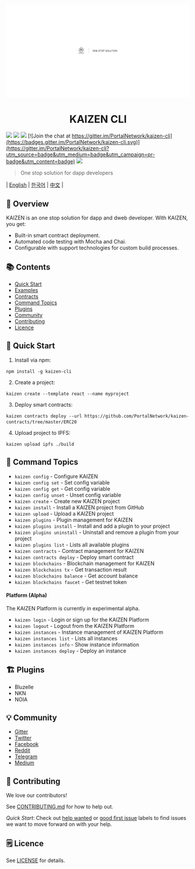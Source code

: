 <p align=center>
<img src="./assets/title.png">
</p>


<p align=center>
<h1 align=center>KAIZEN CLI</h1>
</p>

<a target="_blank" href="https://circleci.com/gh/PhyrexTsai/kaizen-cli" title="CircleCI"><img src="https://circleci.com/gh/PhyrexTsai/kaizen-cli/tree/master.svg?style=shield"></a>
<a target="_blank" href="https://github.com/PortalNetwork/kaizen-cli/pulls" title="PRs Welcome"><img src="https://img.shields.io/badge/PRs-welcome-blue.svg"></a>
<a href="#"><img src="https://img.shields.io/hackage-deps/v/lens.svg"/></a>
[![Join the chat at https://gitter.im/PortalNetwork/kaizen-cli](https://badges.gitter.im/PortalNetwork/kaizen-cli.svg)](https://gitter.im/PortalNetwork/kaizen-cli?utm_source=badge&utm_medium=badge&utm_campaign=pr-badge&utm_content=badge)
<a target="_blank" href="#"><img src="https://img.shields.io/github/license/mashape/apistatus.svg"/></a>

> One stop solution for dapp developers

| [English](./README.md) | [한국어](./README_KR.md) | [中文](./README_ZH.md) |

## 🚀 Overview
KAIZEN is an one stop solution for dapp and dweb developer. With KAIZEN, you get:

- Built-in smart contract deployment.
- Automated code testing with Mocha and Chai.
- Configurable with support technologies for custom build processes.

## 📚 Contents
- [Quick Start](#quick-start)
- [Examples](https://github.com/PortalNetwork/kaizen-examples)
- [Contracts](https://github.com/PortalNetwork/kaizen-contracts)
- [Command Topics](#command-topics)
- [Plugins](#plugins)
- [Community](#community)
- [Contributing](#contributing)
- [Licence](#licence)

## <a name="quick-start"></a>🚀 Quick Start
1. Install via npm:
```
npm install -g kaizen-cli 
```

2. Create a project:
```
kaizen create --template react --name myproject
```

3. Deploy smart contracts:
```
kaizen contracts deploy --url https://github.com/PortalNetwork/kaizen-contracts/tree/master/ERC20
```

4. Upload project to IPFS:
```
kaizen upload ipfs ./build
```

## <a name="command-topics"></a>🔨 Command Topics

- `kaizen config` - Configure KAIZEN
- `kaizen config set` - Set config variable
- `kaizen config get` - Get config variable
- `kaizen config unset` - Unset config variable
- `kaizen create` - Create new KAIZEN project
- `kaizen install` - Install a KAIZEN project from GitHub
- `kaizen upload` - Upload a KAIZEN project
- `kaizen plugins` - Plugin management for KAIZEN 
- `kaizen plugins install` - Install and add a plugin to your project
- `kaizen plugins uninstall` - Uninstall and remove a plugin from your project 
- `kaizen plugins list` - Lists all available plugins
- `kaizen contracts` - Contract management for KAIZEN
- `kaizen contracts deploy` - Deploy smart contract
- `kaizen blockchains` - Blockchain management for KAIZEN
- `kaizen blockchains tx` - Get transaction result
- `kaizen blockchains balance` - Get account balance
- `kaizen blockchains faucet` - Get testnet token

#### Platform (Alpha)
The KAIZEN Platform is currently in experimental alpha.
- `kaizen login` - Login or sign up for the KAIZEN Platform
- `kaizen logout` - Logout from the KAIZEN Platform
- `kaizen instances` - Instance management of KAIZEN Platform
- `kaizen instances list` - Lists all instances
- `kaizen instances info` - Show instance information
- `kaizen instances deploy` - Deploy an instance

## <a name="plugins"></a>🏗 Plugins
- Bluzelle
- NKN
- NOIA

## <a name="community"></a>💡 Community
- [Gitter](https://gitter.im/PortalNetwork/kaizen-cli)
- [Twitter](https://twitter.com/itisportal)
- [Facebook](https://www.facebook.com/portalnetworkofficial)
- [Reddit](https://www.reddit.com/r/portalnetwork)
- [Telegram](https://t.me/portalnetworkofficial)
- [Medium](https://medium.com/portalnetworkofficial)

## <a name="contributing"></a>📣 Contributing
We love our contributors!  

See [CONTRIBUTING.md](./CONTRIBUTING.md) for how to help out.

*Quick Start*: Check out [help wanted](https://github.com/PortalNetwork/kaizen-cli/labels/help%20wanted) or [good first issue](https://github.com/PortalNetwork/kaizencli/labels/good%20first%20issue) labels to find issues we want to move forward on with your help.

## <a name="licence"></a>🗒 Licence
See [LICENSE](./LICENSE) for details.
